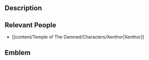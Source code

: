 ## Description


## Relevant People
- [[content/Temple of The Damned/Characters/Xenthor|Xenthor]]


## Emblem



